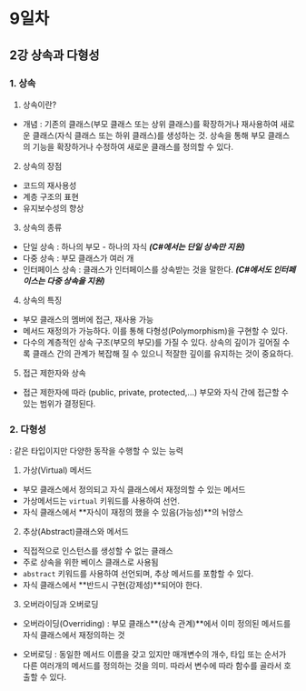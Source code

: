 # 9일차
## 2강 상속과 다형성
### 1. 상속
1. 상속이란?
- 개념 : 기존의 클래스(부모 클래스 또는 상위 클래스)를 확장하거나 재사용하여 새로운 클래스(자식 클래스 또는 하위 클래스)를 생성하는 것. 상속을 통해 부모 클래스의 기능을 확장하거나 수정하여 새로운 클래스를 정의할 수 있다.

2. 상속의 장점
- 코드의 재사용성
- 계층 구조의 표현
- 유지보수성의 향상

3. 상속의 종류
- 단일 상속 : 하나의 부모 - 하나의 자식 ***(C#에서는 단일 상속만 지원)***
- 다중 상속 : 부모 클래스가 여러 개
- 인터페이스 상속 : 클래스가 인터페이스를 상속받는 것을 말한다. ***(C#에서도 인터페이스는 다중 상속을 지원)***

4. 상속의 특징
- 부모 클래스의 멤버에 접근, 재사용 가능
- 메서드 재정의가 가능하다. 이를 통해 다형성(Polymorphism)을 구현할 수 있다.
- 다수의 계층적인 상속 구조(부모의 부모)를 가질 수 있다. 상속의 깊이가 깊어질 수록 클래스 간의 관계가 복잡해 질 수 있으니 적잘한 깊이를 유지하는 것이 중요하다.

5. 접근 제한자와 상속
- 접근 제한자에 따라 (public, private, protected,...) 부모와 자식 간에 접근할 수 있는 범위가 결정된다.

### 2. 다형성
: 같은 타입이지만 다양한 동작을 수행할 수 있는 능력

1. 가상(Virtual) 메서드
- 부모 클래스에서 정의되고 자식 클래스에서 재정의할 수 있는 메서드
- 가상메서드는 `virtual` 키워드를 사용하여 선언.
- 자식 클래스에서 **자식이 재정의 했을 수 있음(가능성)**의 뉘앙스

2. 추상(Abstract)클래스와 메서드
- 직접적으로 인스턴스를 생성할 수 없는 클래스
- 주로 상속을 위한 베이스 클래스로 사용됨
- `abstract` 키워드를 사용하여 선언되며, 추상 메서드를 포함할 수 있다.
- 자식 클래스에서 **반드시 구현(강제성)**되어야 한다.

3. 오버라이딩과 오버로딩
- 오버라이딩(Overriding)
: 부모 클래스**(상속 관계)**에서 이미 정의된 메서드를 자식 클래스에서 재정의하는 것

- 오버로딩
: 동일한 메서드 이름을 갖고 있지만 매개변수의 개수, 타입 또는 순서가 다른 여러개의 메서드를 정의하는 것을 의미. 따라서 변수에 따라 함수를 골라서 호출할 수 있다.
